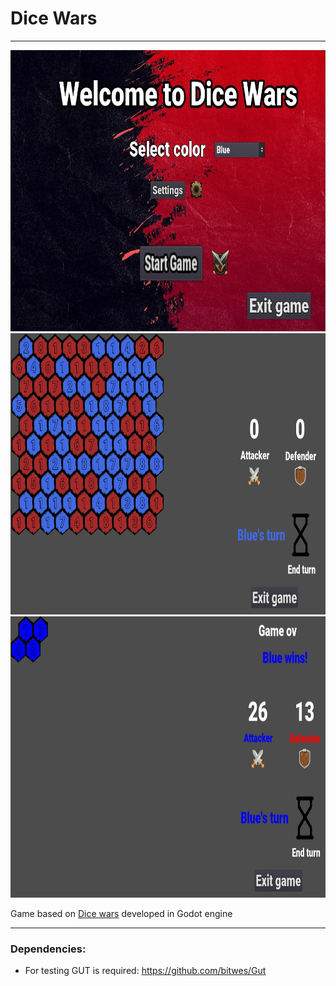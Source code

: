 # Dice Wars

---

<img src="img/intro.png" height="450" width="750"/>
<img src="img/game.png" height="450" width="750"/>
<img src="img/game_over.png" height="450" width="750"/>

Game based on [Dice wars](https://www.gamedesign.jp/games/dicewars/) developed in Godot engine

---

### Dependencies:
- For testing GUT is required: https://github.com/bitwes/Gut
